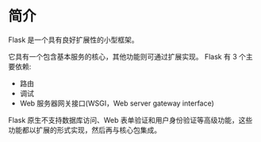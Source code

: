 # 简介

Flask 是一个具有良好扩展性的小型框架。

它具有一个包含基本服务的核心，其他功能则可通过扩展实现。
Flask 有 3 个主要依赖:

- 路由
- 调试
- Web 服务器网关接口(WSGI，Web server gateway interface)

Flask 原生不支持数据库访问、Web 表单验证和用户身份验证等高级功能，这些功能都以扩展的形式实现，然后再与核心包集成。
